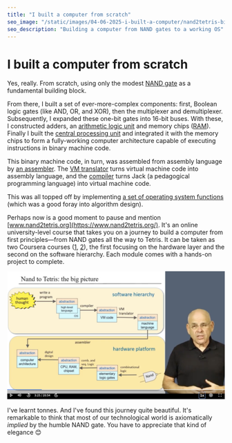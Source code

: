 ```yaml
---
title: "I built a computer from scratch"
seo_image: "/static/images/04-06-2025-i-built-a-computer/nand2tetris-big-picture.png"
seo_description: "Building a computer from NAND gates to a working OS"
---
```


# I built a computer from scratch

Yes, really. From scratch, using only the modest [NAND gate](https://en.wikipedia.org/wiki/NAND_gate) as a fundamental building block. 

From there, I built a set of ever-more-complex components: first, Boolean logic gates (like AND, OR, and XOR), then the multiplexer and demultiplexer. Subsequently, I expanded these one-bit gates into 16-bit buses. With these, I constructed adders, an [arithmetic logic unit](https://en.wikipedia.org/wiki/Arithmetic_logic_unit) and memory chips ([RAM](https://en.wikipedia.org/wiki/Random-access_memory)). Finally I built the [central processing unit](https://en.wikipedia.org/wiki/Central_processing_unit) and integrated it with the memory chips to form a fully-working computer architecture capable of executing instructions in binary machine code.

This binary machine code, in turn, was assembled from assembly language by [an assembler](https://github.com/emilesilvis/nand2tetris_assembler). The [VM translator](https://github.com/emilesilvis/nand2tetris_vm_translator) turns virtual machine code into assembly language, and the [compiler](https://github.com/emilesilvis/nand2tetris_compiler) turns Jack (a pedagogical programming language) into virtual machine code. 

This was all topped off by implementing [a set of operating system functions](https://github.com/emilesilvis/nand2tetris_os) (which was a good foray into algorithm design).

Perhaps now is a good moment to pause and mention [www.nand2tetris.org](https://www.nand2tetris.org/). It's an online university-level course that takes you on a journey to build a computer from first principles—from NAND gates all the way to Tetris. It can be taken as two Coursera courses ([1](https://www.coursera.org/learn/build-a-computer), [2](https://www.coursera.org/learn/nand2tetris2)), the first focusing on the hardware layer and the second on the software hierarchy. Each module comes with a hands-on project to complete.

![NAND2Tetris homepage](/static/images/04-06-2025-i-built-a-computer/nand2tetris-big-picture.png)

I've learnt tonnes. And I've found this journey quite beautiful. It's remarkable to think that most of our technological world is axiomatically _implied_ by the humble NAND gate. You have to appreciate that kind of elegance 😊
